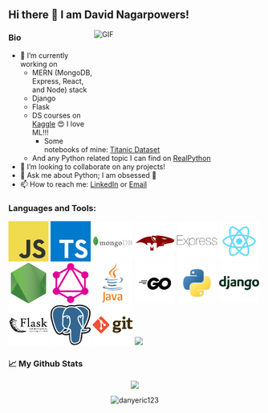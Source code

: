## Hi there 👋 I am David Nagarpowers!

<img align="right" alt="GIF" src="https://github.com/abhisheknaiidu/abhisheknaiidu/blob/master/code.gif?raw=true" width="333" height="213" />

### Bio
- 🌱 I’m currently working on
  -  MERN (MongoDB, Express, React, and Node) stack
  -  Django
  -  Flask
  -  DS courses on [Kaggle](https://www.kaggle.com/davidnagarpowers/code) :heart_eyes: I love ML!!!
      -  Some notebooks of mine: [Titanic Dataset](https://www.kaggle.com/davidnagarpowers/titanic-eda-1?scriptVersionId=66230741)
  -  And any Python related topic I can find on [RealPython](https://realpython.com/)
- 👯 I’m looking to collaborate on any projects!
- 💬 Ask me about Python; I am obsessed :zany_face:
- 📫 How to reach me: [LinkedIn](https://www.linkedin.com/in/david-nagarpowers) or [Email](mailto:dnagarpowers@gmail.com?subject=[GitHub]%20Reaching%20Out)

### Languages and Tools:

<code><img height="80" src="https://raw.githubusercontent.com/github/explore/80688e429a7d4ef2fca1e82350fe8e3517d3494d/topics/javascript/javascript.png"></code>
<code><img height="80" src="https://raw.githubusercontent.com/github/explore/80688e429a7d4ef2fca1e82350fe8e3517d3494d/topics/typescript/typescript.png"></code>
<code><img height="80" src="https://raw.githubusercontent.com/github/explore/80688e429a7d4ef2fca1e82350fe8e3517d3494d/topics/mongodb/mongodb.png"></code>
<code><img height="80" src="https://raw.githubusercontent.com/github/explore/80688e429a7d4ef2fca1e82350fe8e3517d3494d/topics/mongoose/mongoose.png"></code>
<code><img height="80" src="https://raw.githubusercontent.com/github/explore/80688e429a7d4ef2fca1e82350fe8e3517d3494d/topics/express/express.png"></code>
<code><img height="80" src="https://raw.githubusercontent.com/github/explore/80688e429a7d4ef2fca1e82350fe8e3517d3494d/topics/react/react.png"></code>
<code><img height="80" src="https://raw.githubusercontent.com/github/explore/80688e429a7d4ef2fca1e82350fe8e3517d3494d/topics/nodejs/nodejs.png"></code>
<span><img height="80" src="https://raw.githubusercontent.com/github/explore/80688e429a7d4ef2fca1e82350fe8e3517d3494d/topics/graphql/graphql.png"></span>
<code><img height="80" src="https://raw.githubusercontent.com/github/explore/80688e429a7d4ef2fca1e82350fe8e3517d3494d/topics/java/java.png"></code>
<code><img height="80" src="https://raw.githubusercontent.com/github/explore/80688e429a7d4ef2fca1e82350fe8e3517d3494d/topics/go/go.png"></code>
<code><img height="80" src="https://raw.githubusercontent.com/github/explore/80688e429a7d4ef2fca1e82350fe8e3517d3494d/topics/python/python.png"></code>
<code><img height="80" src="https://raw.githubusercontent.com/github/explore/80688e429a7d4ef2fca1e82350fe8e3517d3494d/topics/django/django.png"></code>
<code><img height="80" src="https://raw.githubusercontent.com/github/explore/80688e429a7d4ef2fca1e82350fe8e3517d3494d/topics/flask/flask.png"></code>
<code><img height="80" src="https://raw.githubusercontent.com/github/explore/80688e429a7d4ef2fca1e82350fe8e3517d3494d/topics/postgresql/postgresql.png"></code>
<code><img height="80" src="https://raw.githubusercontent.com/github/explore/80688e429a7d4ef2fca1e82350fe8e3517d3494d/topics/git/git.png"></code>
<code><img src="https://user-images.githubusercontent.com/5464276/148835226-2b1a2d15-841c-4810-b1e6-91da3d0350b2.png" height=90 ></code>

### 📈 My Github Stats
<p align="center"><a href="https://github.com/danyeric123/danyeric123">
  <img align="center" src="https://github-readme-stats.vercel.app/api/top-langs/?username=danyeric123&hide=html,css,jupyter notebook, ejs, Procfile&title_color=ffffff&text_color=c9cacc&icon_color=2bbc8a&bg_color=1d1f21&langs_count=7" />
</a>
<p align="center"> <img src="https://github-readme-stats.vercel.app/api?username=danyeric123&show_icons=true&theme=gotham" alt="danyeric123" />

